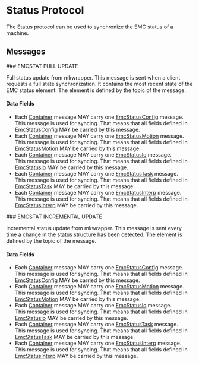 [//]: # (This file was autogenerated by docgen.gsl. Editing this file will result in loss of data.)
# Status Protocol

The Status protocol can be used to synchronize the EMC status of a
machine.


## Messages
<a name="msg_emcstat_full_update" />
### EMCSTAT FULL UPDATE

Full status update from mkwrapper. This message is sent when a
client requests a full state synchronization. It contains the most
recent state of the EMC status element. The element is defined by
the topic of the message.


#### Data Fields
* Each [Container](../machinetalk-protobuf.md#pb.Container) message MAY carry one [EmcStatusConfig](../machinetalk-protobuf.md#pb.EmcStatusConfig) message.       
 This message is used for syncing. That means that all fields defined in
 [EmcStatusConfig](../machinetalk-protobuf.md#pb.EmcStatusConfig) MAY be carried by this message.
* Each [Container](../machinetalk-protobuf.md#pb.Container) message MAY carry one [EmcStatusMotion](../machinetalk-protobuf.md#pb.EmcStatusMotion) message.       
 This message is used for syncing. That means that all fields defined in
 [EmcStatusMotion](../machinetalk-protobuf.md#pb.EmcStatusMotion) MAY be carried by this message.
* Each [Container](../machinetalk-protobuf.md#pb.Container) message MAY carry one [EmcStatusIo](../machinetalk-protobuf.md#pb.EmcStatusIo) message.               
 This message is used for syncing. That means that all fields defined in
 [EmcStatusIo](../machinetalk-protobuf.md#pb.EmcStatusIo) MAY be carried by this message.
* Each [Container](../machinetalk-protobuf.md#pb.Container) message MAY carry one [EmcStatusTask](../machinetalk-protobuf.md#pb.EmcStatusTask) message.           
 This message is used for syncing. That means that all fields defined in
 [EmcStatusTask](../machinetalk-protobuf.md#pb.EmcStatusTask) MAY be carried by this message.
* Each [Container](../machinetalk-protobuf.md#pb.Container) message MAY carry one [EmcStatusInterp](../machinetalk-protobuf.md#pb.EmcStatusInterp) message.       
 This message is used for syncing. That means that all fields defined in
 [EmcStatusInterp](../machinetalk-protobuf.md#pb.EmcStatusInterp) MAY be carried by this message.

<a name="msg_emcstat_incremental_update" />
### EMCSTAT INCREMENTAL UPDATE

Incremental status update from mkwrapper. This message is sent
every time a change in the status structure has been detected. The
element is defined by the topic of the message.


#### Data Fields
* Each [Container](../machinetalk-protobuf.md#pb.Container) message MAY carry one [EmcStatusConfig](../machinetalk-protobuf.md#pb.EmcStatusConfig) message.       
 This message is used for syncing. That means that all fields defined in
 [EmcStatusConfig](../machinetalk-protobuf.md#pb.EmcStatusConfig) MAY be carried by this message.
* Each [Container](../machinetalk-protobuf.md#pb.Container) message MAY carry one [EmcStatusMotion](../machinetalk-protobuf.md#pb.EmcStatusMotion) message.       
 This message is used for syncing. That means that all fields defined in
 [EmcStatusMotion](../machinetalk-protobuf.md#pb.EmcStatusMotion) MAY be carried by this message.
* Each [Container](../machinetalk-protobuf.md#pb.Container) message MAY carry one [EmcStatusIo](../machinetalk-protobuf.md#pb.EmcStatusIo) message.               
 This message is used for syncing. That means that all fields defined in
 [EmcStatusIo](../machinetalk-protobuf.md#pb.EmcStatusIo) MAY be carried by this message.
* Each [Container](../machinetalk-protobuf.md#pb.Container) message MAY carry one [EmcStatusTask](../machinetalk-protobuf.md#pb.EmcStatusTask) message.           
 This message is used for syncing. That means that all fields defined in
 [EmcStatusTask](../machinetalk-protobuf.md#pb.EmcStatusTask) MAY be carried by this message.
* Each [Container](../machinetalk-protobuf.md#pb.Container) message MAY carry one [EmcStatusInterp](../machinetalk-protobuf.md#pb.EmcStatusInterp) message.       
 This message is used for syncing. That means that all fields defined in
 [EmcStatusInterp](../machinetalk-protobuf.md#pb.EmcStatusInterp) MAY be carried by this message.

